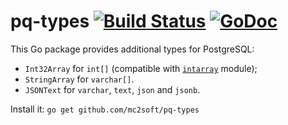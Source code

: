 # pq-types [![Build Status](https://travis-ci.org/mc2soft/pq-types.svg?branch=master)](https://travis-ci.org/mc2soft/pq-types) [![GoDoc](https://godoc.org/github.com/mc2soft/pq-types?status.svg)](http://godoc.org/github.com/mc2soft/pq-types)

This Go package provides additional types for PostgreSQL:

* `Int32Array` for `int[]` (compatible with [`intarray`](http://www.postgresql.org/docs/current/static/intarray.html) module);
* `StringArray` for `varchar[]`.
* `JSONText` for `varchar`, `text`, `json` and `jsonb`.

Install it: `go get github.com/mc2soft/pq-types`
